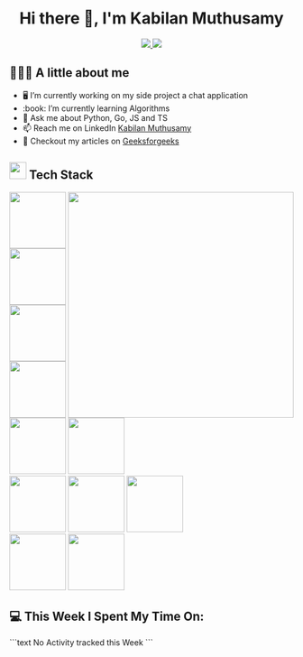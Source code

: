 <h1 align="center"> Hi there 👋, I'm Kabilan Muthusamy </h1>
<div align="center">
<a href="mailto:kabilan-muthusamy@outlook.com">
  <img src="https://img.shields.io/badge/e‑mail-D14836.svg?style=for-the-badge&logo=GMail&logoColor=white"/>
</a>
<a href="https://linkedin.com/in/kabilan-muthusamy" target="blank">
  <img src="https://img.shields.io/badge/linkedin-0077B5.svg?style=for-the-badge&logo=linkedin&logoColor=white"/>
</a>
</div>
<h2>👨🏻‍💻 A little about me</h2>

<ul>
 <li> 🖥 I’m currently working on my side project a chat application
 <li> :book: I’m currently learning Algorithms
 <li> 💬 Ask me about Python, Go, JS and TS
 <li> 📫 Reach me on LinkedIn  <a href="https://linkedin.com/in/kabilan-muthusamy">Kabilan Muthusamy</a> 
 <li> 📝 Checkout my articles on <a href="https://auth.geeksforgeeks.org/user/kabilan/articles">Geeksforgeeks</a>
</ul>

<h2><img height=30 src="https://img.icons8.com/emoji/48/000000/hammer-and-wrench.png"/> Tech  Stack</h2>
<p>
    <img align="right" width="400" height="400" src="https://github-readme-stats.vercel.app/api/top-langs/?username=kabi175&layout=demo&langs_count=5"/>

  <p aign="left" width="200" height="900">
    <img height=100 src="https://img.icons8.com/color/96/000000/c-plus-plus-logo.png"/>
    <img height=100 src="https://img.icons8.com/color/96/000000/python.png"/>
    <img height=100 src="https://img.icons8.com/color/96/000000/javascript.png">
    <br>
    <img height=100 src="https://img.icons8.com/color/96/000000/typescript.png"/>
    <img height=100 src="https://img.icons8.com/color/96/000000/golang.png"/>
    <img height=100 src="https://img.icons8.com/color/96/000000/html-5--v1.png"/>
    <br>
    <img height=100 src="https://img.icons8.com/color/96/000000/css3.png"/>
    <img height=100 src="https://img.icons8.com/color/96/000000/react-native.png"/>
    <img height=100 src="https://img.icons8.com/color/96/000000/git.png"/>
    <br>
    <img height=100 src="https://img.icons8.com/fluent/96/000000/github.png"/>
    <img height=100 src="https://img.icons8.com/color/96/000000/mysql-logo.png"/>
  </p>

</p>
<h2> 💻 This Week I Spent My Time On:</h2>
<!--START_SECTION:waka-->
```text
No Activity tracked this Week
```
<!--END_SECTION:waka-->
